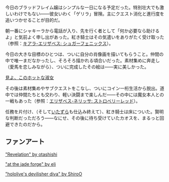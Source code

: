 <!-- title: エリザベス・ローズ・ブラッドフレイム -->
<!-- status: 生存 -->

今日のブラッドフレイム嬢はシンプルな一日になる予定だった。特別壮大でも激しいわけでもない――彼女いわく「ゲリラ」冒険。主にクエスト消化と進行度を追いつかせることが目的だ。

朝一番にシャキーラから電話が入り、先を行く者として「何か必要なら助けるよ」と気前よく申し出があった。紅き騎士はその気遣いをありがたく受け取った（参照：[キアラ-エリザベス: シュガーフェニックス](#edge:kiara-liz)）。

今日の大きな目標のひとつは、ついに自分の肖像画を描いてもらうこと。仲間の中で唯一まだなかったし、そろそろ描かれる頃合いだった。素材集めに奔走し（愛馬を恋しみながら）、ついに完成したその絵は――実に美しかった。

[見よ、このホットな淑女](#embed:https://www.youtube.com/live/CVF91CqGD80?si=xnTcW4oA0I5l5zax&t=4441)

その後は素材集めやサブクエストをこなし、ついにコイン一桁生活から脱出。道中では仲間たちとも交わり、軽い決闘まで楽しんだ――その中には魔女本人との一戦もあった（参照：[エリザベス-ネリッサ: ストロベリーレッド](#edge:liz-nerissa)）。

任務を片付け、（そして[いたずら](https://www.youtube.com/live/CVF91CqGD80?si=AEpkx-sq8MxwFXQM&t=8458)も仕込み終えて）、紅き騎士は床についた。賢明な判断だっただろう――なにせ、その後に待ち受けていたカオスを、まるっと回避できたのだから。

## ファンアート

["Revelation" by otashishi](https://x.com/ashiartwork/status/1900196831394668961)

["at the jade forge" by eli](https://x.com/Elisbian_/status/1925783785758482569)

["hololive's devilisher diva" by ShiroO](https://x.com/OgumaShiro/status/1920755211192213550)
